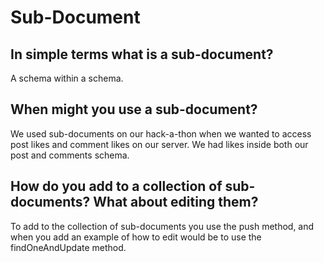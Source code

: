 # Sub-Document

## In simple terms what is a sub-document?
A schema within a schema.

## When might you use a sub-document?
We used sub-documents on our hack-a-thon when we wanted to access post likes and comment likes on our server. We had likes inside both our post and comments schema.

## How do you add to a collection of sub-documents? What about editing them?
To add to the collection of sub-documents you use the push method, and when you add an example of how to edit would be to use the findOneAndUpdate  method.